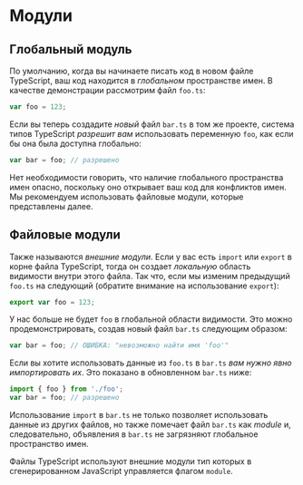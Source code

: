# Модули

## Глобальный модуль

По умолчанию, когда вы начинаете писать код в новом файле TypeScript, ваш код находится в _глобальном_ пространстве имен. В качестве демонстрации рассмотрим файл `foo.ts`:

```ts
var foo = 123;
```

Если вы теперь создадите _новый_ файл `bar.ts` в том же проекте, система типов TypeScript _разрешит вам_ использовать переменную `foo`, как если бы она была доступна глобально:

```ts
var bar = foo; // разрешено
```

Нет необходимости говорить, что наличие глобального пространства имен опасно, поскольку оно открывает ваш код для конфликтов имен. Мы рекомендуем использовать файловые модули, которые представлены далее.

## Файловые модули

Также называются _внешние модули_. Если у вас есть `import` или `export` в корне файла TypeScript, тогда он создает _локальную_ область видимости внутри этого файла. Так что, если мы изменим предыдущий `foo.ts` на следующий (обратите внимание на использование `export`):

```ts
export var foo = 123;
```

У нас больше не будет `foo` в глобальной области видимости. Это можно продемонстрировать, создав новый файл `bar.ts` следующим образом:

```ts
var bar = foo; // ОШИБКА: "невозможно найти имя 'foo'"
```

Если вы хотите использовать данные из `foo.ts` в `bar.ts` _вам нужно явно импортировать их_. Это показано в обновленном `bar.ts` ниже:

```ts
import { foo } from './foo';
var bar = foo; // разрешено
```

Использование `import` в `bar.ts` не только позволяет использовать данные из других файлов, но также помечает файл `bar.ts` как _module_ и, следовательно, объявления в `bar.ts` не загрязняют глобальное пространство имен.

Файлы TypeScript используют внешние модули тип которых в сгенерированном JavaScript управляется флагом `module`.
